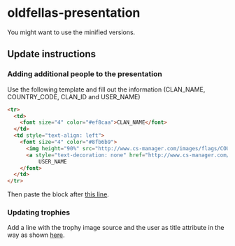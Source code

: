 # oldfellas-presentation

You might want to use the minified versions.

## Update instructions

### Adding additional people to the presentation

Use the following template and fill out the information (CLAN_NAME, COUNTRY_CODE, CLAN_ID and USER_NAME)
```html
<tr>
  <td>
    <font size="4" color="#ef8caa">CLAN_NAME</font>
  </td>
  <td style="text-align: left">
    <font size="4" color="#8fb6b9">
      <img height="90%" src="http://www.cs-manager.com/images/flags/COUNTRY_CODE.png"/>
      <a style="text-decoration: none" href="http://www.cs-manager.com/csm/other/?p=other_info&s=clan&c=CLAN_ID"/>
          USER_NAME
    </font>
  </td>
</tr>
```

Then paste the block after [this line](https://github.com/manuel-lang/oldfellas-presentation/blob/2f38238841db646a7126e65d29c470a8a1ac05bd/v2/oldfellas.html#L227).

### Updating trophies

Add a line with the trophy image source and the user as title attribute in the way as shown [here](https://github.com/manuel-lang/oldfellas-presentation/blob/2f38238841db646a7126e65d29c470a8a1ac05bd/v2/oldfellas.html#L246).
